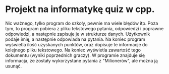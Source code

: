 # Projekt na informatykę quiz w cpp.
Nic ważnego, tylko program do szkoły, pewnie ma wiele błędów itp.
Poza tym, to program pobiera z pliku tekstowego pytania, odpowiedzi i poprawne odpowiedzi, a następnie zapisuje je w strukturze danych. Użytkownik podaje imię, a następnie odpowiada na pytania. Na koniec program wyświetla ilość uzyskanych punktów, oraz dopisuje te informacje do kolejnego pliku tekstowego. Na koniec wyświetla zawartość tego dokumentu (wyniki poprzednich graczy).
W programie znajduje się informacja, że zostały wykorzystane pytania z "Milionerów", ale można ją usunąć.
